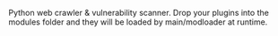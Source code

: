 Python web crawler & vulnerability scanner. 
Drop your plugins into the modules folder and 
they will be loaded by main/modloader at runtime.
